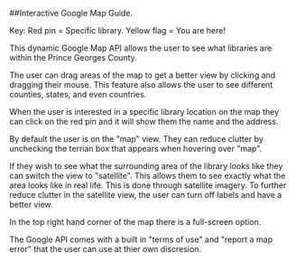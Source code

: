 ##Interactive Google Map Guide.

Key:
Red pin = Specific library.
Yellow flag = You are here!


This dynamic Google Map API allows the user to see what libraries are within the Prince Georges County.

The user can drag areas of the map to get a better view by clicking
and dragging their mouse. This feature also allows the user to see
different counties, states, and even countries.

When the user is interested in a specific library location on the map
they can click on the red pin and it will show them the name and the
address.

By default the user is on the "map" view. They can reduce clutter by unchecking
the terrian box that appears when hovering over "map".

If they wish to see what the surrounding area of the library looks like they 
can switch the view to "satellite". This allows them to see exactly what the area 
looks like in real life. This is done through satellite imagery.
To further reduce clutter in the satellite view, the user can turn
off labels and have a better view.

In the top right hand corner of the map there is a full-screen option.

The Google API comes with a built in "terms of use" and "report a map error" 
that the user can use at thier own discresion.
